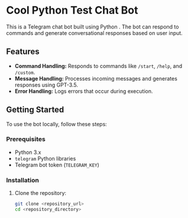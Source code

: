 # Cool Python Test Chat Bot

This is a Telegram chat bot built using Python . The bot can respond to commands and generate conversational responses based on user input.

## Features

- **Command Handling:** Responds to commands like `/start`, `/help`, and `/custom`.
- **Message Handling:** Processes incoming messages and generates responses using GPT-3.5.
- **Error Handling:** Logs errors that occur during execution.

## Getting Started

To use the bot locally, follow these steps:

### Prerequisites

- Python 3.x
- `telegram`  Python libraries
- Telegram bot token (`TELEGRAM_KEY`)

### Installation

1. Clone the repository:

   ```bash
   git clone <repository_url>
   cd <repository_directory>
